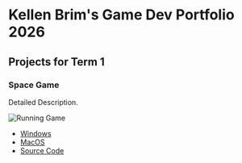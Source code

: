 # Kellen Brim's Game Dev Portfolio 2026

## Projects for Term 1

### Space Game

Detailed Description.

![Running Game]()

* [Windows](https://github.com/KBB774/GameDevPortfolio/blob/main/src/SpaceGame/windows-amd64.zip)
* [MacOS](https://github.com/KBB774/GameDevPortfolio/blob/main/src/SpaceGame/macos-aarch64.zip)
* [Source Code]()
